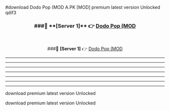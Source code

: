 #download Dodo Pop (MOD A.PK [MOD] premium latest version Unlocked qdif3 



<div align="center">
<h3>###🔹 **[Server 1]** 👉 <a href="https://download1apk.web.app/">Dodo Pop (MOD</a></h3><br>


###🔹 **[Server 1]** 👉 <a href="https://download1apk.web.app/">Dodo Pop (MOD</a></h3>
</div>



----------------------------------------------------------

----------------------------------------------------------

----------------------------------------------------------

----------------------------------------------------------

----------------------------------------------------------

----------------------------------------------------------

----------------------------------------------------------

download premium latest version Unlocked

download premium latest version Unlocked

